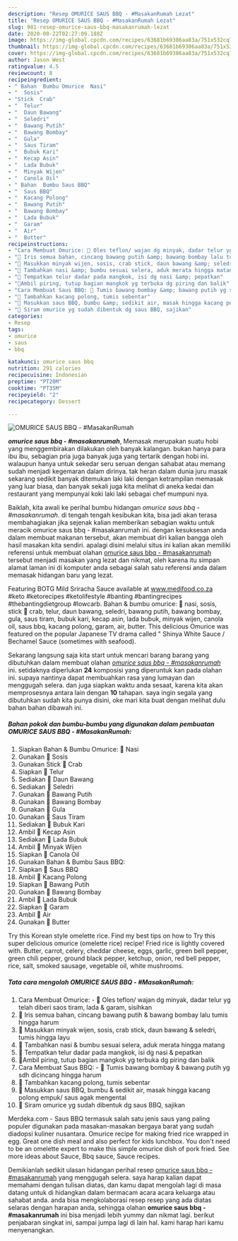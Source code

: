 ```yaml
---
description: "Resep OMURICE SAUS BBQ - #MasakanRumah Lezat"
title: "Resep OMURICE SAUS BBQ - #MasakanRumah Lezat"
slug: 981-resep-omurice-saus-bbq-masakanrumah-lezat
date: 2020-08-22T02:27:09.188Z
image: https://img-global.cpcdn.com/recipes/63681b69386aa83a/751x532cq70/omurice-saus-bbq-masakanrumah-foto-resep-utama.jpg
thumbnail: https://img-global.cpcdn.com/recipes/63681b69386aa83a/751x532cq70/omurice-saus-bbq-masakanrumah-foto-resep-utama.jpg
cover: https://img-global.cpcdn.com/recipes/63681b69386aa83a/751x532cq70/omurice-saus-bbq-masakanrumah-foto-resep-utama.jpg
author: Jason West
ratingvalue: 4.5
reviewcount: 8
recipeingredient:
- " Bahan  Bumbu Omurice  Nasi"
- "  Sosis"
- "Stick  Crab"
- "  Telur"
- "  Daun Bawang"
- "  Seledri"
- "  Bawang Putih"
- "  Bawang Bombay"
- "  Gula"
- "  Saus Tiram"
- "  Bubuk Kari"
- "  Kecap Asin"
- "  Lada Bubuk"
- "  Minyak Wijen"
- "  Canola Oil"
- " Bahan  Bumbu Saus BBQ"
- "  Saus BBQ"
- "  Kacang Polong"
- "  Bawang Putih"
- "  Bawang Bombay"
- "  Lada Bubuk"
- "  Garam"
- "  Air"
- "  Butter"
recipeinstructions:
- "Cara Membuat Omurice: 🍳 Oles teflon/ wajan dg minyak, dadar telur yg telah diberi saos tiram, lada &amp; garam, sisihkan"
- "🍳 Iris semua bahan, cincang bawang putih &amp; bawang bombay lalu tumis hingga harum"
- "🍳 Masukkan minyak wijen, sosis, crab stick, daun bawang &amp; seledri, tumis hingga layu"
- "🍳 Tambahkan nasi &amp; bumbu sesuai selera, aduk merata hingga matang"
- "🍳 Tempatkan telur dadar pada mangkok, isi dg nasi &amp; pepatkan"
- "🍳Ambil piring, tutup bagian mangkok yg terbuka dg piring dan balik"
- "Cara Membuat Saus BBQ: 🍳 Tumis bawang bombay &amp; bawang putih yg sdh dicincang hingga harum"
- "🍳 Tambahkan kacang polong, tumis sebentar"
- "🍳 Masukkan saus BBQ, bumbu &amp; sedikit air, masak hingga kacang polong empuk/ saus agak mengental"
- "🍳 Siram omurice yg sudah dibentuk dg saus BBQ, sajikan"
categories:
- Resep
tags:
- omurice
- saus
- bbq

katakunci: omurice saus bbq 
nutrition: 291 calories
recipecuisine: Indonesian
preptime: "PT20M"
cooktime: "PT35M"
recipeyield: "2"
recipecategory: Dessert

---
```



![OMURICE SAUS BBQ - #MasakanRumah](https://img-global.cpcdn.com/recipes/63681b69386aa83a/751x532cq70/omurice-saus-bbq-masakanrumah-foto-resep-utama.jpg)

<b><i>omurice saus bbq - #masakanrumah</i></b>, Memasak merupakan suatu hobi yang menggembirakan dilakukan oleh banyak kalangan. bukan hanya para ibu ibu, sebagian pria juga banyak juga yang tertarik dengan hobi ini. walaupun hanya untuk sekedar seru seruan dengan sahabat atau memang sudah menjadi kegemaran dalam dirinya. tak heran dalam dunia juru masak sekarang sedikit banyak ditemukan laki laki dengan ketrampilan memasak yang luar biasa, dan banyak sekali juga kita melihat di aneka kedai dan restaurant yang mempunyai koki laki laki sebagai chef mumpuni nya.

Baiklah, kita awali ke perihal bumbu hidangan <i>omurice saus bbq - #masakanrumah</i>. di tengah tengah kesibukan kita, bisa jadi akan terasa membahagiakan jika sejenak kalian memberikan sebagian waktu untuk meracik omurice saus bbq - #masakanrumah ini. dengan kesuksesan anda dalam membuat makanan tersebut, akan membuat diri kalian bangga oleh hasil masakan kita sendiri. apalagi disini melalui situs ini kalian akan memiliki referensi untuk membuat olahan <u>omurice saus bbq - #masakanrumah</u> tersebut menjadi masakan yang lezat dan nikmat, oleh karena itu simpan alamat laman ini di komputer anda sebagai salah satu referensi anda dalam memasak hidangan baru yang lezat.

Featuring BOTG Mild Sriracha Sauce available at www.medifood.co.za #keto #ketorecipes #ketolifestyle #banting #bantingrecipes #thebantingdietgroup #lowcarb. Bahan &amp; bumbu omurice: 🍜 nasi, sosis, stick 🍜 crab, telur, daun bawang, seledri, bawang putih, bawang bombay, gula, saus tiram, bubuk kari, kecap asin, lada bubuk, minyak wijen, canola oil, saus bbq, kacang polong, garam, air, butter. This delicious Omurice was featured on the popular Japanese TV drama called &#34; Shinya White Sauce / Bechamel Sauce (sometimes with seafood).


Sekarang langsung saja kita start untuk mencari barang barang yang dibutuhkan dalam membuat olahan <u><i>omurice saus bbq - #masakanrumah</i></u> ini. setidaknya diperlukan <b>24</b> komposisi yang diperuntuk kan pada olahan ini. supaya nantinya dapat membuahkan rasa yang lumayan dan menggugah selera. dan juga siapkan waktu anda sesaat, karena kita akan memprosesnya antara lain dengan <b>10</b> tahapan. saya ingin segala yang dibutuhkan sudah kita punya disini, oke mari kita buat dengan melihat dulu bahan bahan dibawah ini.

<!--inarticleads1-->

##### Bahan pokok dan bumbu-bumbu yang digunakan dalam pembuatan OMURICE SAUS BBQ - #MasakanRumah:

1. Siapkan  Bahan &amp; Bumbu Omurice: 🍜 Nasi
1. Gunakan  🍜 Sosis
1. Gunakan Stick 🍜 Crab
1. Siapkan  🍜 Telur
1. Sediakan  🍜 Daun Bawang
1. Sediakan  🍜 Seledri
1. Gunakan  🍜 Bawang Putih
1. Gunakan  🍜 Bawang Bombay
1. Gunakan  🍜 Gula
1. Gunakan  🍜 Saus Tiram
1. Sediakan  🍜 Bubuk Kari
1. Ambil  🍜 Kecap Asin
1. Sediakan  🍜 Lada Bubuk
1. Ambil  🍜 Minyak Wijen
1. Siapkan  🍜 Canola Oil
1. Gunakan  Bahan &amp; Bumbu Saus BBQ:
1. Siapkan  🍜 Saus BBQ
1. Ambil  🍜 Kacang Polong
1. Siapkan  🍜 Bawang Putih
1. Gunakan  🍜 Bawang Bombay
1. Ambil  🍜 Lada Bubuk
1. Siapkan  🍜 Garam
1. Ambil  🍜 Air
1. Gunakan  🍜 Butter


Try this Korean style omelette rice. Find my best tips on how to Try this super delicious omurice (omelette rice) recipe! Fried rice is lightly covered with. Butter, carrot, celery, cheddar cheese, eggs, garlic, green bell pepper, green chili pepper, ground black pepper, ketchup, onion, red bell pepper, rice, salt, smoked sausage, vegetable oil, white mushrooms. 

<!--inarticleads2-->

##### Tata cara mengolah OMURICE SAUS BBQ - #MasakanRumah:

1. Cara Membuat Omurice: - 🍳 Oles teflon/ wajan dg minyak, dadar telur yg telah diberi saos tiram, lada &amp; garam, sisihkan
1. 🍳 Iris semua bahan, cincang bawang putih &amp; bawang bombay lalu tumis hingga harum
1. 🍳 Masukkan minyak wijen, sosis, crab stick, daun bawang &amp; seledri, tumis hingga layu
1. 🍳 Tambahkan nasi &amp; bumbu sesuai selera, aduk merata hingga matang
1. 🍳 Tempatkan telur dadar pada mangkok, isi dg nasi &amp; pepatkan
1. 🍳Ambil piring, tutup bagian mangkok yg terbuka dg piring dan balik
1. Cara Membuat Saus BBQ: - 🍳 Tumis bawang bombay &amp; bawang putih yg sdh dicincang hingga harum
1. 🍳 Tambahkan kacang polong, tumis sebentar
1. 🍳 Masukkan saus BBQ, bumbu &amp; sedikit air, masak hingga kacang polong empuk/ saus agak mengental
1. 🍳 Siram omurice yg sudah dibentuk dg saus BBQ, sajikan


Merdeka.com - Saus BBQ termasuk salah satu jenis saus yang paling populer digunakan pada masakan-masakan bergaya barat yang sudah diadopsi kuliner nusantara. Omurice recipe for making fried rice wrapped in egg. Great one dish meal and also perfect for kids lunchbox. You don&#39;t need to be an omelette expert to make this simple omurice dish of pork fried. See more ideas about Sauce, Bbq sauce, Sauce recipes. 

Demikianlah sedikit ulasan hidangan perihal resep <u>omurice saus bbq - #masakanrumah</u> yang menggugah selera. saya harap kalian dapat memahami dengan tulisan diatas, dan kamu dapat mengolah lagi di masa datang untuk di hidangkan dalam bermacam acara acara keluarga atau sahabat anda. anda bisa mengkolaborasi resep resep yang ada diatas selaras dengan harapan anda, sehingga olahan <b>omurice saus bbq - #masakanrumah</b> ini bisa menjadi lebih yummy dan nikmat lagi. berikut penjabaran singkat ini, sampai jumpa lagi di lain hal. kami harap hari kamu menyenangkan.
